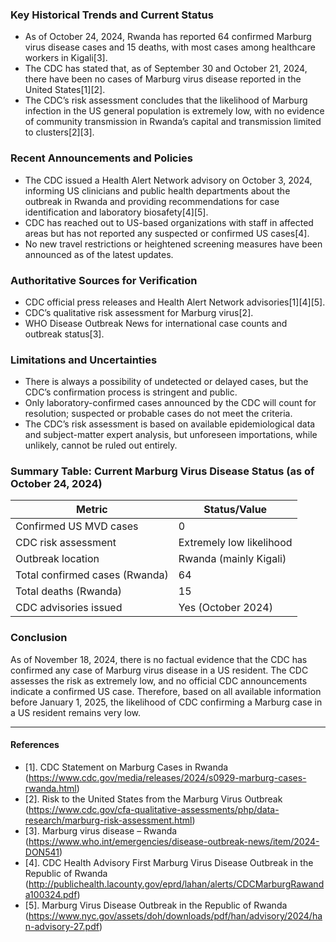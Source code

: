 ### Key Historical Trends and Current Status

- As of October 24, 2024, Rwanda has reported 64 confirmed Marburg virus disease cases and 15 deaths, with most cases among healthcare workers in Kigali[3].
- The CDC has stated that, as of September 30 and October 21, 2024, there have been no cases of Marburg virus disease reported in the United States[1][2].
- The CDC’s risk assessment concludes that the likelihood of Marburg infection in the US general population is extremely low, with no evidence of community transmission in Rwanda’s capital and transmission limited to clusters[2][3].

### Recent Announcements and Policies

- The CDC issued a Health Alert Network advisory on October 3, 2024, informing US clinicians and public health departments about the outbreak in Rwanda and providing recommendations for case identification and laboratory biosafety[4][5].
- CDC has reached out to US-based organizations with staff in affected areas but has not reported any suspected or confirmed US cases[4].
- No new travel restrictions or heightened screening measures have been announced as of the latest updates.

### Authoritative Sources for Verification

- CDC official press releases and Health Alert Network advisories[1][4][5].
- CDC’s qualitative risk assessment for Marburg virus[2].
- WHO Disease Outbreak News for international case counts and outbreak status[3].

### Limitations and Uncertainties

- There is always a possibility of undetected or delayed cases, but the CDC’s confirmation process is stringent and public.
- Only laboratory-confirmed cases announced by the CDC will count for resolution; suspected or probable cases do not meet the criteria.
- The CDC’s risk assessment is based on available epidemiological data and subject-matter expert analysis, but unforeseen importations, while unlikely, cannot be ruled out entirely.

### Summary Table: Current Marburg Virus Disease Status (as of October 24, 2024)

| Metric                        | Status/Value                  |
|-------------------------------|-------------------------------|
| Confirmed US MVD cases        | 0                             |
| CDC risk assessment           | Extremely low likelihood      |
| Outbreak location             | Rwanda (mainly Kigali)        |
| Total confirmed cases (Rwanda)| 64                            |
| Total deaths (Rwanda)         | 15                            |
| CDC advisories issued         | Yes (October 2024)            |

### Conclusion

As of November 18, 2024, there is no factual evidence that the CDC has confirmed any case of Marburg virus disease in a US resident. The CDC assesses the risk as extremely low, and no official CDC announcements indicate a confirmed US case. Therefore, based on all available information before January 1, 2025, the likelihood of CDC confirming a Marburg case in a US resident remains very low.

---

#### References

- [1]. CDC Statement on Marburg Cases in Rwanda (https://www.cdc.gov/media/releases/2024/s0929-marburg-cases-rwanda.html)
- [2]. Risk to the United States from the Marburg Virus Outbreak (https://www.cdc.gov/cfa-qualitative-assessments/php/data-research/marburg-risk-assessment.html)
- [3]. Marburg virus disease – Rwanda (https://www.who.int/emergencies/disease-outbreak-news/item/2024-DON541)
- [4]. CDC Health Advisory First Marburg Virus Disease Outbreak in the Republic of Rwanda (http://publichealth.lacounty.gov/eprd/lahan/alerts/CDCMarburgRawanda100324.pdf)
- [5]. Marburg Virus Disease Outbreak in the Republic of Rwanda (https://www.nyc.gov/assets/doh/downloads/pdf/han/advisory/2024/han-advisory-27.pdf)